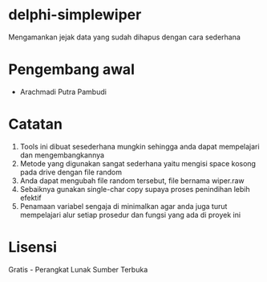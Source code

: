 # delphi-simplewiper
Mengamankan jejak data yang sudah dihapus dengan cara sederhana

# Pengembang awal
- Arachmadi Putra Pambudi

# Catatan
<ol>
  <li>Tools ini dibuat sesederhana mungkin sehingga anda dapat mempelajari dan mengembangkannya</li>
<li>Metode yang digunakan sangat sederhana yaitu mengisi space kosong pada drive dengan file random</li>
<li>Anda dapat mengubah file random tersebut, file bernama wiper.raw</li>
<li>Sebaiknya gunakan single-char copy supaya proses penindihan lebih efektif</li>
<li>Penamaan variabel sengaja di minimalkan agar anda juga turut mempelajari alur setiap prosedur dan fungsi yang ada di proyek ini</li>
</ol>

# Lisensi
Gratis - Perangkat Lunak Sumber Terbuka
